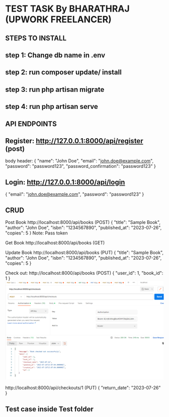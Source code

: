 # TEST TASK By BHARATHRAJ (UPWORK FREELANCER)

## STEPS TO INSTALL
## step 1:  Change db name in .env
## step 2: run composer update/ install
## step 3: run php artisan migrate
## step 4: run php artisan serve

## API ENDPOINTS
## Register:  http://127.0.0.1:8000/api/register (post)
body header:
{
    "name": "John Doe",
    "email": "john.doe@example.com",
    "password": "password123",
    "password_confirmation": "password123"
}
## Login:     http://127.0.0.1:8000/api/login
{
    "email": "john.doe@example.com",
    "password": "password123"
}

## CRUD
Post Book
http://localhost:8000/api/books (POST)
{
  "title": "Sample Book",
  "author": "John Doe",
  "isbn": "1234567890",
  "published_at": "2023-07-26",
  "copies": 5
}
Note: Pass token 

Get Book
http://localhost:8000/api/books (GET)

Update Book
http://localhost:8000/api/books (PUT)
{
  "title": "Sample Book",
  "author": "John Doe",
  "isbn": "1234567890",
  "published_at": "2023-07-26",
  "copies": 5
}

Check out:
http://localhost:8000/api/books (POST)
{
    "user_id": 1,
    "book_id": 1
}
![Alt text](image.png)

http://localhost:8000/api/checkouts/1 (PUT)
{
    "return_date": "2023-07-26"
}

## Test case inside Test folder